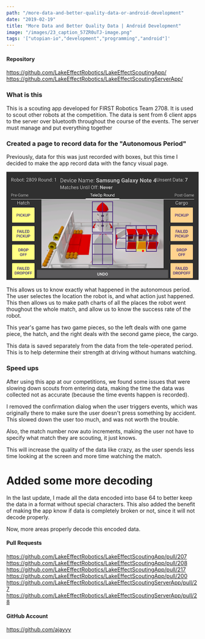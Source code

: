 ```yaml
---
path: "/more-data-and-better-quality-data-or-android-development"
date: "2019-02-19"
title: "More Data and Better Quality Data | Android Development"
image: "/images/23_caption_57ZR0uTJ-image.png"
tags: '["utopian-io","development","programming","android"]'
---
```


#### Repository
https://github.com/LakeEffectRobotics/LakeEffectScoutingApp/
https://github.com/LakeEffectRobotics/LakeEffectScoutingServerApp/

### What is this
This is a scouting app developed for FIRST Robotics Team 2708. It is used to scout other robots at the competition. The data is sent from 6 client apps to the server over bluetooth throughout the course of the events. The server must manage and put everything together

### Created a page to record data for the "Autonomous Period"

Previously, data for this was just recorded with boxes, but this time I decided to make the app record data with the fancy visual page.

![image.png](/images/57ZR0uTJ-image.png)

This allows us to know exactly what happened in the autonomous period. The user selectes the location the robot is, and what action just happened. This then allows us to make path charts of all the places the robot went thoughout the whole match, and allow us to know the success rate of the robot.

This year's game has two game pieces, so the left deals with one game piece, the hatch, and the right deals with the second game piece, the cargo.

This data is saved separately from the data from the tele-operated period. This is to help determine their strength at driving without humans watching.

### Speed ups

After using this app at our competitions, we found some issues that were slowing down scouts from entering data, making the time the data was collected not as accurate (because the time events happen is recorded).

I removed the confirmation dialog when the user triggers events, which was originally there to make sure the user doesn't press something by accident. This slowed down the user too much, and was not worth the trouble.

Also, the match number now auto increments, making the user not have to specify what match they are scouting, it just knows.

This will increase the quality of the data like crazy, as the user spends less time looking at the screen and more time watching the match.

# Added some more decoding

In the last update, I made all the data encoded into base 64 to better keep the data in a format without special characters. This also added the benefit of making the app know if data is completely broken or not, since it will not decode properly.

Now, more areas properly decode this encoded data.

#### Pull Requests
https://github.com/LakeEffectRobotics/LakeEffectScoutingApp/pull/207
https://github.com/LakeEffectRobotics/LakeEffectScoutingApp/pull/208
https://github.com/LakeEffectRobotics/LakeEffectScoutingApp/pull/217
https://github.com/LakeEffectRobotics/LakeEffectScoutingApp/pull/200
https://github.com/LakeEffectRobotics/LakeEffectScoutingServerApp/pull/27
https://github.com/LakeEffectRobotics/LakeEffectScoutingServerApp/pull/28

#### GitHub Account
https://github.com/ajayyy